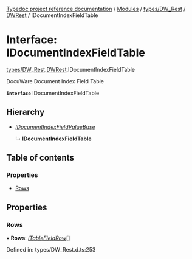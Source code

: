 [Typedoc project reference documentation](../README.md) / [Modules](../modules.md) / [types/DW_Rest](../modules/types_dw_rest.md) / [DWRest](../modules/types_dw_rest.dwrest.md) / IDocumentIndexFieldTable

# Interface: IDocumentIndexFieldTable

[types/DW_Rest](../modules/types_dw_rest.md).[DWRest](../modules/types_dw_rest.dwrest.md).IDocumentIndexFieldTable

DocuWare Document Index Field Table

**`interface`** IDocumentIndexFieldTable

## Hierarchy

* [*IDocumentIndexFieldValueBase*](types_dw_rest.dwrest.idocumentindexfieldvaluebase.md)

  ↳ **IDocumentIndexFieldTable**

## Table of contents

### Properties

- [Rows](types_dw_rest.dwrest.idocumentindexfieldtable.md#rows)

## Properties

### Rows

• **Rows**: [*ITableFieldRow*](types_dw_rest.dwrest.itablefieldrow.md)[]

Defined in: types/DW_Rest.d.ts:253
